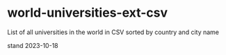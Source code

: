# world-universities-ext-csv
List of all universities in the world in CSV sorted by country and city name

stand 2023-10-18

